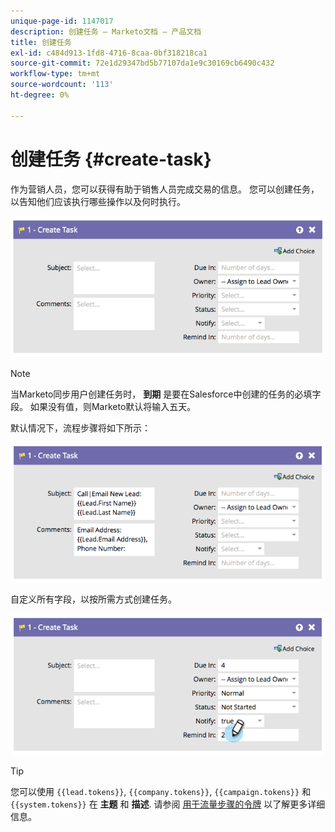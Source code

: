 ```yaml
---
unique-page-id: 1147017
description: 创建任务 — Marketo文档 — 产品文档
title: 创建任务
exl-id: c484d913-1fd8-4716-8caa-0bf318218ca1
source-git-commit: 72e1d29347bd5b77107da1e9c30169cb6490c432
workflow-type: tm+mt
source-wordcount: '113'
ht-degree: 0%

---
```


# 创建任务 {#create-task}

作为营销人员，您可以获得有助于销售人员完成交易的信息。 您可以创建任务，以告知他们应该执行哪些操作以及何时执行。

![](assets/image2014-9-22-14-3a54-3a46.png)

>[!NOTE]
>
>当Marketo同步用户创建任务时， **到期** 是要在Salesforce中创建的任务的必填字段。 如果没有值，则Marketo默认将输入五天。

默认情况下，流程步骤将如下所示：

![](assets/image2014-9-22-14-3a54-3a49.png)

自定义所有字段，以按所需方式创建任务。

![](assets/image2014-9-22-14-3a54-3a52.png)

>[!TIP]
>
>您可以使用 `{{lead.tokens}}`, `{{company.tokens}}`, `{{campaign.tokens}}` 和 `{{system.tokens}}` 在 **主题** 和 **描述**. 请参阅 [用于流量步骤的令牌](/help/marketo/product-docs/core-marketo-concepts/smart-campaigns/flow-actions/use-tokens-in-flow-steps.md) 以了解更多详细信息。
